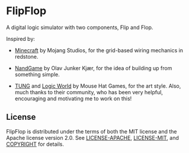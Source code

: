 # FlipFlop

A digital logic simulator with two components, Flip and Flop.

Inspired by:

- [Minecraft](https://www.minecraft.net) by Mojang Studios, for the grid-based
  wiring mechanics in redstone.

- [NandGame](https://www.nandgame.com) by Olav Junker Kjær, for the idea of
  building up from something simple.

- [TUNG](https://jimmycushnie.itch.io/tung) and [Logic
  World](https://logicworld.net) by Mouse Hat Games, for the art style. Also,
much thanks to their community, who has been very helpful, encouraging and
motivating me to work on this!

## License

FlipFlop is distributed under the terms of both the MIT license and the Apache
license version 2.0. See [LICENSE-APACHE](LICENSE-APACHE),
[LICENSE-MIT](LICENSE-MIT), and [COPYRIGHT](COPYRIGHT) for details.

